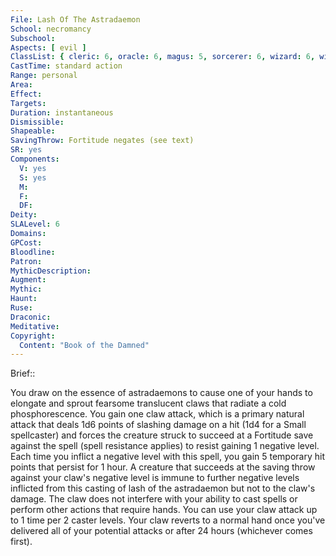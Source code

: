 ```yaml
---
File: Lash Of The Astradaemon
School: necromancy
Subschool: 
Aspects: [ evil ]
ClassList: { cleric: 6, oracle: 6, magus: 5, sorcerer: 6, wizard: 6, witch: 6 }
CastTime: standard action
Range: personal
Area: 
Effect: 
Targets: 
Duration: instantaneous
Dismissible: 
Shapeable: 
SavingThrow: Fortitude negates (see text)
SR: yes
Components:
  V: yes
  S: yes
  M: 
  F: 
  DF: 
Deity: 
SLALevel: 6
Domains: 
GPCost: 
Bloodline: 
Patron: 
MythicDescription: 
Augment: 
Mythic: 
Haunt: 
Ruse: 
Draconic: 
Meditative: 
Copyright:
  Content: "Book of the Damned"
---
```

Brief:: 

You draw on the essence of astradaemons to cause one of your hands to elongate and sprout fearsome translucent claws that radiate a cold phosphorescence. You gain one claw attack, which is a primary natural attack that deals 1d6 points of slashing damage on a hit (1d4 for a Small spellcaster) and forces the creature struck to succeed at a Fortitude save against the spell (spell resistance applies) to resist gaining 1 negative level. Each time you inflict a negative level with this spell, you gain 5 temporary hit points that persist for 1 hour. A creature that succeeds at the saving throw against your claw's negative level is immune to further negative levels inflicted from this casting of lash of the astradaemon but not to the claw's damage. The claw does not interfere with your ability to cast spells or perform other actions that require hands. You can use your claw attack up to 1 time per 2 caster levels. Your claw reverts to a normal hand once you've delivered all of your potential attacks or after 24 hours (whichever comes first).
